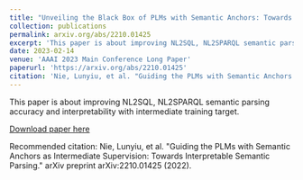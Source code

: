 ```yaml
---
title: "Unveiling the Black Box of PLMs with Semantic Anchors: Towards Interpretable Neural Semantic Parsing"
collection: publications
permalink: arxiv.org/abs/2210.01425
excerpt: 'This paper is about improving NL2SQL, NL2SPARQL semantic parsing accuracy and interpretability with intermediate training target.'
date: 2023-02-14
venue: 'AAAI 2023 Main Conference Long Paper'
paperurl: 'https://arxiv.org/abs/2210.01425'
citation: 'Nie, Lunyiu, et al. "Guiding the PLMs with Semantic Anchors as Intermediate Supervision: Towards Interpretable Semantic Parsing." arXiv preprint arXiv:2210.01425 (2022).'
---
```

This paper is about improving NL2SQL, NL2SPARQL semantic parsing accuracy and interpretability with intermediate training target.

[Download paper here](https://arxiv.org/pdf/2210.01425.pdf)

Recommended citation: Nie, Lunyiu, et al. "Guiding the PLMs with Semantic Anchors as Intermediate Supervision: Towards Interpretable Semantic Parsing." arXiv preprint arXiv:2210.01425 (2022).